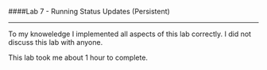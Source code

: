####Lab 7 - Running Status Updates (Persistent)
___

To my knoweledge I implemented all aspects of this lab correctly. I did not
discuss this lab with anyone.

This lab took me about 1 hour to complete.
